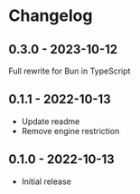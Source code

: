 # Changelog

## 0.3.0 - 2023-10-12

Full rewrite for Bun in TypeScript

## 0.1.1 - 2022-10-13

- Update readme
- Remove engine restriction

## 0.1.0 - 2022-10-13

- Initial release

